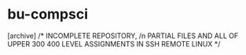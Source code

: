 # bu-compsci
[archive]
/* INCOMPLETE REPOSITORY, /n
PARTIAL FILES AND ALL OF UPPER 300 400 LEVEL ASSIGNMENTS IN SSH REMOTE LINUX
*/
